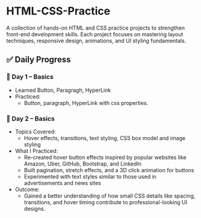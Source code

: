 # HTML-CSS-Practice
A collection of hands-on HTML and CSS practice projects to strengthen front-end development skills. Each project focuses on mastering layout techniques, responsive design, animations, and UI styling fundamentals.

## ✅ Daily Progress

### 📅 Day 1 – Basics
- Learned Button, Paragragh, HyperLink
- Practiced:
  - Button, paragraph, HyperLink with css properties.

### 📅 Day 2 – Basics
- Topics Covered:
  - Hover effects, transitions, text styling, CSS box model and image styling
- What I Practiced:
  - Re-created hover button effects inspired by popular websites like Amazon, Uber, GitHub, Bootstrap, and LinkedIn
  - Built pagination, stretch effects, and a 3D click animation for buttons
  - Experimented with text styles similar to those used in advertisements and news sites
- Outcome:
  - Gained a better understanding of how small CSS details like spacing, transitions, and hover timing contribute to professional-looking UI designs.
